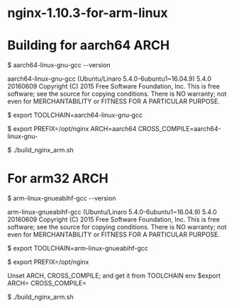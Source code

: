 # nginx-1.10.3-for-arm-linux

Building for aarch64 ARCH
============
$ aarch64-linux-gnu-gcc --version

aarch64-linux-gnu-gcc (Ubuntu/Linaro 5.4.0-6ubuntu1~16.04.9) 5.4.0 20160609
Copyright (C) 2015 Free Software Foundation, Inc.
This is free software; see the source for copying conditions.  There is NO
warranty; not even for MERCHANTABILITY or FITNESS FOR A PARTICULAR PURPOSE.

$ export TOOLCHAIN=aarch64-linux-gnu-gcc

$ export PREFIX=/opt/nginx ARCH=aarch64 CROSS_COMPILE=aarch64-linux-gnu-

$ ./build_nginx_arm.sh

For arm32 ARCH
============

$ arm-linux-gnueabihf-gcc --version

arm-linux-gnueabihf-gcc (Ubuntu/Linaro 5.4.0-6ubuntu1~16.04.9) 5.4.0 20160609
Copyright (C) 2015 Free Software Foundation, Inc.
This is free software; see the source for copying conditions.  There is NO
warranty; not even for MERCHANTABILITY or FITNESS FOR A PARTICULAR PURPOSE.

$ export TOOLCHAIN=arm-linux-gnueabihf-gcc

$ export PREFIX=/opt/nginx

Unset ARCH, CROSS_COMPILE; and get it from TOOLCHAIN env
$export ARCH= CROSS_COMPILE=

$ ./build_nginx_arm.sh
